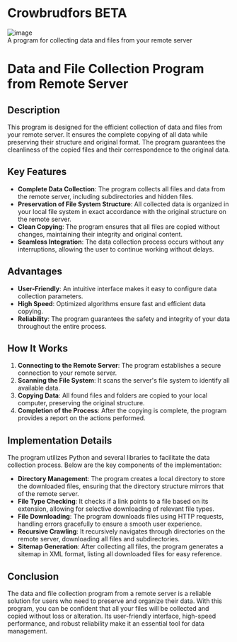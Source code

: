 # Crowbrudfors BETA
![image](https://github.com/user-attachments/assets/679d97b7-387b-48b7-b228-fa205348a33b) <br>
A program for collecting data and files from your remote server 
# Data and File Collection Program from Remote Server

## Description

This program is designed for the efficient collection of data and files from your remote server. It ensures the complete copying of all data while preserving their structure and original format. The program guarantees the cleanliness of the copied files and their correspondence to the original data.

## Key Features

- **Complete Data Collection**: The program collects all files and data from the remote server, including subdirectories and hidden files.
- **Preservation of File System Structure**: All collected data is organized in your local file system in exact accordance with the original structure on the remote server.
- **Clean Copying**: The program ensures that all files are copied without changes, maintaining their integrity and original content.
- **Seamless Integration**: The data collection process occurs without any interruptions, allowing the user to continue working without delays.

## Advantages

- **User-Friendly**: An intuitive interface makes it easy to configure data collection parameters.
- **High Speed**: Optimized algorithms ensure fast and efficient data copying.
- **Reliability**: The program guarantees the safety and integrity of your data throughout the entire process.

## How It Works

1. **Connecting to the Remote Server**: The program establishes a secure connection to your remote server.
2. **Scanning the File System**: It scans the server's file system to identify all available data.
3. **Copying Data**: All found files and folders are copied to your local computer, preserving the original structure.
4. **Completion of the Process**: After the copying is complete, the program provides a report on the actions performed.

## Implementation Details

The program utilizes Python and several libraries to facilitate the data collection process. Below are the key components of the implementation:

- **Directory Management**: The program creates a local directory to store the downloaded files, ensuring that the directory structure mirrors that of the remote server.
- **File Type Checking**: It checks if a link points to a file based on its extension, allowing for selective downloading of relevant file types.
- **File Downloading**: The program downloads files using HTTP requests, handling errors gracefully to ensure a smooth user experience.
- **Recursive Crawling**: It recursively navigates through directories on the remote server, downloading all files and subdirectories.
- **Sitemap Generation**: After collecting all files, the program generates a sitemap in XML format, listing all downloaded files for easy reference.

## Conclusion

The data and file collection program from a remote server is a reliable solution for users who need to preserve and organize their data. With this program, you can be confident that all your files will be collected and copied without loss or alteration. Its user-friendly interface, high-speed performance, and robust reliability make it an essential tool for data management.
